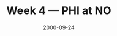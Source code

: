---
layout: game
title: Week 4 — PHI at NO
season: 2000
game_id: 2000_04_PHI_NO
week: 4
date: 2000-09-24
home_team: NO
away_team: PHI
final_home: 
final_away: 
pbp_url: /assets/data/pbp/2000/2000_04_PHI_NO.csv.gz
---